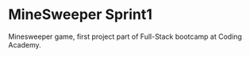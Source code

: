 # MineSweeper Sprint1
Minesweeper game, first project part of Full-Stack bootcamp at Coding Academy.
